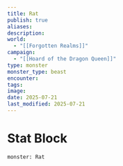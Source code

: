 ```yaml
---
title: Rat
publish: true
aliases: 
description: 
world:
  - "[[Forgotten Realms]]"
campaign:
  - "[[Hoard of the Dragon Queen]]"
type: monster
monster_type: beast
encounter: 
tags: 
image: 
date: 2025-07-21
last_modified: 2025-07-21
---
```

# Stat Block
```statblock
monster: Rat
```
